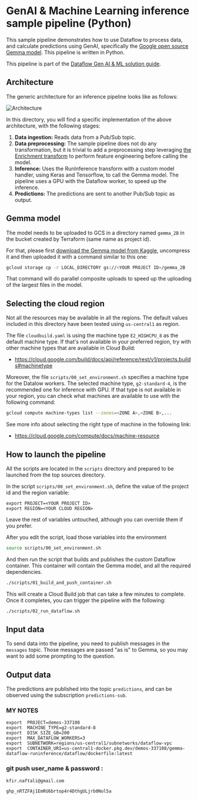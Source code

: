 # GenAI & Machine Learning inference sample pipeline (Python)

This sample pipeline demonstrates how to use Dataflow to process data, and calculate predictions 
using GenAI, specifically the [Google open source Gemma model](https://ai.google.dev/gemma). 
This pipeline is written in Python.

This pipeline is part of the [Dataflow Gen AI & ML solution guide](../../use_cases/GenAI_ML.md).

## Architecture

The generic architecture for an inference pipeline looks like as follows:

![Architecture](../imgs/ml_ai_arch.png)

In this directory, you will find a specific implementation of the above architecture, with the 
following stages:

1. **Data ingestion:** Reads data from a Pub/Sub topic.
2. **Data preprocessing:** The sample pipeline does not do any transformation, but it is trivial
   to add a preprocessing step leveraging 
   [the Enrichment transform](https://cloud.google.com/dataflow/docs/guides/enrichment) to perform
   feature engineering before calling the model.
3. **Inference:** Uses the RunInference transform with a custom model handler, using Keras and Tensorflow, to call the Gemma model. The pipeline uses a GPU with the Dataflow worker, to speed up the inference.
4. **Predictions:** The predictions are sent to another Pub/Sub topic as output.

## Gemma model

The model needs to be uploaded to GCS in a directory named `gemma_2B` in the bucket created by
Terraform (same name as project id).

For that, please first [download the Gemma model from Kaggle](https://www.kaggle.com/models/google/gemma),
uncompress it and then uploaded it with a command similar to this one:

```sh
gcloud storage cp -r LOCAL_DIRECTORY gs://<YOUR PROJECT ID>/gemma_2B
```

That command will do parallel composite uploads to speed up the uploading of the largest files in
the model.

## Selecting the cloud region

Not all the resources may be available in all the regions. The default values included in this
directory have been tested using `us-central1` as region.

The file `cloudbuild.yaml` is using the machine type `E2_HIGHCPU_8` as the default machine type. If
that's not available in your preferred region, try with other machine types that are available
in Cloud Build:
* https://cloud.google.com/build/docs/api/reference/rest/v1/projects.builds#machinetype

Moreover, the file `scripts/00_set_environment.sh` specifies a machine type for the Datalow workers.
The selected machine type, `g2-standard-4`, is the recommended one for inference with GPU. If that
type is not available in your region, you can check what machines are available to use with the
following command:

```sh
gcloud compute machine-types list --zones=<ZONE A>,<ZONE B>,...
```

See more info about selecting the right type of machine in the following link:
* https://cloud.google.com/compute/docs/machine-resource

## How to launch the pipeline

All the scripts are located in the `scripts` directory and prepared to be launched from the top 
sources directory.

In the script `scripts/00_set_environment.sh`, define the value of the project id and the region variable:

```
export PROJECT=<YOUR PROJECT ID>
export REGION=<YOUR CLOUD REGION>
```

Leave the rest of variables untouched, although you can override them if you prefer.

After you edit the script, load those variables into the environment

```sh
source scripts/00_set_environment.sh
```

And then run the script that builds and publishes the custom Dataflow container. This container will
contain the Gemma model, and all the required dependencies.

```sh
./scripts/01_build_and_push_container.sh
```

This will create a Cloud Build job that can take a few minutes to complete. Once it completes, you
can trigger the pipeline with the following:

```sh
./scripts/02_run_dataflow.sh
```

## Input data

To send data into the pipeline, you need to publish messages in the `messages` topic. Those
messages are passed "as is" to Gemma, so you may want to add some prompting to the question.

## Output data

The predictions are published into the topic `predictions`, and can be observed using the 
subscription `predictions-sub`.


### MY NOTES
```
export  PROJECT=demos-337108
export  MACHINE_TYPE=g2-standard-8
export  DISK_SIZE_GB=200
export  MAX_DATAFLOW_WORKERS=3
export  SUBNETWORK=regions/us-central1/subnetworks/dataflow-vpc
export  CONTAINER_URI=us-central1-docker.pkg.dev/demos-337108/gemma-dataflow-runinference/dataflow/dockerfile:latest
```

### git push user_name & password :
```
kfir.naftali@gmail.com
```
```
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
```